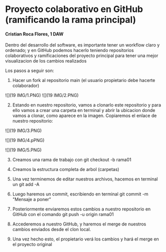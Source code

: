 # Proyecto colaborativo en GitHub (ramificando la rama principal)  
#### Cristian Roca Flores, 1 DAW


Dentro del desarrollo del software, es importante tener un workflow claro y ordenado; y en GitHub podemos hacerlo teniendo repositorios colaborativos y ramificaciones del proyecto principal para tener una mejor visualizacion de los cambios realizados

Los pasos a seguir son:

1. Hacer un fork al repositorio main (el usuario propietario debe hacerte colaborador)

![](19 IMG/1.PNG)
![](19 IMG/2.PNG)

2. Estando en nuestro repositorio, vamos a clonarlo este repositorio y para ello vamos a crear una carpeta en terminal y abrir la ubicacion donde vamos a clonar, como aparece en la imagen. Copiaremos el enlace de nuestro repositorio:

![](19 IMG/3.PNG)

![](19 IMG/4.pPNG)

![](19 IMG/5.PNG)

3. Creamos una rama de trabajo con git checkout -b rama01

4. Creamos la estructura completa de arbol (carpetas)

5. Una vez terminemos de editar nuestros archivos, hacemos en terminal un git add -A

6. Luego haremos un commit, escribiendo en terminal git commit -m "Mensaje a poner"

7. Posteriormente enviaremos estos cambios a nuestro repositorio en GitHub con el comando git push -u origin rama01

8. Accederemos a nuestro GitHub, y haremos el merge de nuestros cambios enviados desde el clon local. 

9. Una vez hecho esto, el propietario verá los cambios y hará el merge en el proyecto original 



